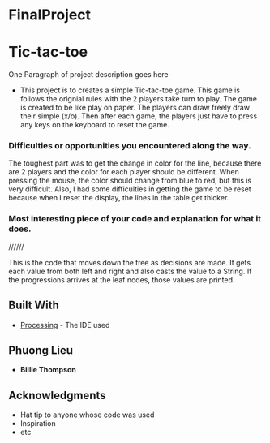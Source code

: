 # FinalProject
# Tic-tac-toe

One Paragraph of project description goes here
   - This project is to creates a simple Tic-tac-toe game. This game is follows the orignial rules with the 2 players take turn to play. The game is created to be like play on paper. The players can draw freely draw their simple (x/o). Then after each game, the players just have to press any keys on the keyboard to reset the game.

### Difficulties or opportunities you encountered along the way.

The toughest part was to get the change in color for the line, because there are 2 players and the color for each player should be different. When pressing the mouse, the color should change from blue to red, but this is very difficult. Also, I had some difficulties in getting the game to be reset because when I reset the display, the lines in the table get thicker. 

### Most interesting piece of your code and explanation for what it does.

//////

This is the code that moves down the tree as decisions are made. It gets each value from both left and right and also casts the value to a String. If the progressions arrives at the leaf nodes, those values are printed.
## Built With

* [Processing](https://processing.org/) - The IDE used

## Phuong Lieu

* **Billie Thompson** 

## Acknowledgments

* Hat tip to anyone whose code was used
* Inspiration
* etc
